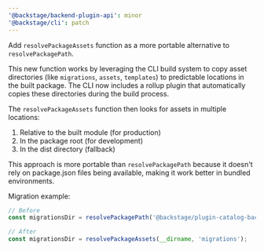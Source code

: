 ```yaml
---
'@backstage/backend-plugin-api': minor
'@backstage/cli': patch
---
```


Add `resolvePackageAssets` function as a more portable alternative to `resolvePackagePath`.

This new function works by leveraging the CLI build system to copy asset directories (like `migrations`, `assets`, `templates`) to predictable locations in the built package. The CLI now includes a rollup plugin that automatically copies these directories during the build process.

The `resolvePackageAssets` function then looks for assets in multiple locations:
1. Relative to the built module (for production)
2. In the package root (for development)
3. In the dist directory (fallback)

This approach is more portable than `resolvePackagePath` because it doesn't rely on package.json files being available, making it work better in bundled environments.

Migration example:
```ts
// Before
const migrationsDir = resolvePackagePath('@backstage/plugin-catalog-backend', 'migrations');

// After  
const migrationsDir = resolvePackageAssets(__dirname, 'migrations');
```